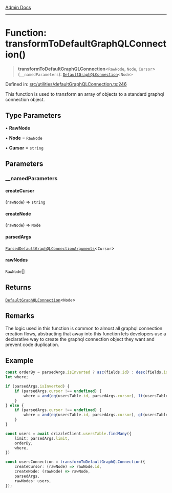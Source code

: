 [Admin Docs](/)

***

# Function: transformToDefaultGraphQLConnection()

> **transformToDefaultGraphQLConnection**\<`RawNode`, `Node`, `Cursor`\>(`__namedParameters`): [`DefaultGraphQLConnection`](../type-aliases/DefaultGraphQLConnection.md)\<`Node`\>

Defined in: [src/utilities/defaultGraphQLConnection.ts:246](https://github.com/NishantSinghhhhh/talawa-api/blob/d7e8fb10f99b66342acb17768b9755553b21ad54/src/utilities/defaultGraphQLConnection.ts#L246)

This function is used to transform an array of objects to a standard graphql connection object.

## Type Parameters

• **RawNode**

• **Node** = `RawNode`

• **Cursor** = `string`

## Parameters

### \_\_namedParameters

#### createCursor

(`rawNode`) => `string`

#### createNode

(`rawNode`) => `Node`

#### parsedArgs

[`ParsedDefaultGraphQLConnectionArguments`](../type-aliases/ParsedDefaultGraphQLConnectionArguments.md)\<`Cursor`\>

#### rawNodes

`RawNode`[]

## Returns

[`DefaultGraphQLConnection`](../type-aliases/DefaultGraphQLConnection.md)\<`Node`\>

## Remarks

The logic used in this function is common to almost all graphql connection creation flows, abstracting that away into this function lets developers use a declarative way to create the graphql connection object they want and prevent code duplication.

## Example

```ts
const orderBy = parsedArgs.isInverted ? asc(fields.id) : desc(fields.id);
let where;

if (parsedArgs.isInverted) {
	if (parsedArgs.cursor !== undefined) {
		where = and(eq(usersTable.id, parsedArgs.cursor), lt(usersTable.id, parsedArgs.cursor));
	}
} else {
	if (parsedArgs.cursor !== undefined) {
		where = and(eq(usersTable.id, parsedArgs.cursor), gt(usersTable.id, parsedArgs.cursor));
	}
}

const users = await drizzleClient.usersTable.findMany({
	limit: parsedArgs.limit,
	orderBy,
	where,
})

const usersConnection = transformToDefaultGraphQLConnection({
	createCursor: (rawNode) => rawNode.id,
	createNode: (rawNode) => rawNode,
	parsedArgs,
	rawNodes: users,
});
```
